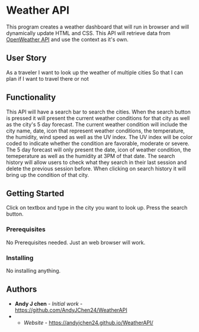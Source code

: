 # Weather API

This program creates a weather dashboard that will run in browser and will dynamically update HTML and CSS. This API will retrieve data from [OpenWeather API](https://openweathermap.org/api) and use the context as it's own. 

## User Story

As a traveler 
I want to look up the weather of multiple cities
So that I can plan if I want to travel there or not

## Functionality
This API will have a search bar to search the cities. When the search button is pressed it will present the current weather conditions for that city as well as the city's 5 day forecast. The current weather condition will include the city name, date, icon that represent weather conditions, the temperature, the humidity, wind speed as well as the UV index. The UV index will be color coded to indicate whether the condition are favorable, moderate or severe. The 5 day forecast will only present the date, icon of weather condition, the temeperature as well as the humidity at 3PM of that date. The search history will allow users to check what they search in their last session and delete the previous session before. When clicking on search history it will bring up the condition of that city.  

## Getting Started

Click on textbox and type in the city you want to look up. Press the search button.

### Prerequisites

No Prerequisites needed. Just an web browser will work.

### Installing

No installing anything.

## Authors

* **Andy J chen** - *Initial work* - https://github.com/AndyJChen24/WeatherAPI
* - *Website* - https://andyjchen24.github.io/WeatherAPI/

